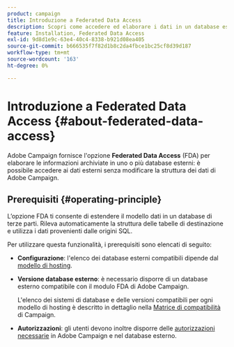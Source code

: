 ```yaml
---
product: campaign
title: Introduzione a Federated Data Access
description: Scopri come accedere ed elaborare i dati in un database esterno
feature: Installation, Federated Data Access
exl-id: 9d8d1e9c-63e4-40c4-8338-b921d08ea405
source-git-commit: b666535f7f82d1b8c2da4fbce1bc25cf8d39d187
workflow-type: tm+mt
source-wordcount: '163'
ht-degree: 0%

---
```


# Introduzione a Federated Data Access {#about-federated-data-access}



Adobe Campaign fornisce l&#39;opzione **Federated Data Access** (FDA) per elaborare le informazioni archiviate in uno o più database esterni: è possibile accedere ai dati esterni senza modificare la struttura dei dati di Adobe Campaign.

## Prerequisiti {#operating-principle}

L’opzione FDA ti consente di estendere il modello dati in un database di terze parti. Rileva automaticamente la struttura delle tabelle di destinazione e utilizza i dati provenienti dalle origini SQL.

Per utilizzare questa funzionalità, i prerequisiti sono elencati di seguito:

* **Configurazione**: l&#39;elenco dei database esterni compatibili dipende dal [modello di hosting](../../installation/using/hosting-models.md).
* **Versione database esterno**: è necessario disporre di un database esterno compatibile con il modulo FDA di Adobe Campaign.

  L&#39;elenco dei sistemi di database e delle versioni compatibili per ogni modello di hosting è descritto in dettaglio nella [Matrice di compatibilità](../../rn/using/compatibility-matrix.md#FederatedDataAccessFDA) di Campaign.

* **Autorizzazioni**: gli utenti devono inoltre disporre delle [autorizzazioni necessarie](../../installation/using/remote-database-access-rights.md) in Adobe Campaign e nel database esterno.

